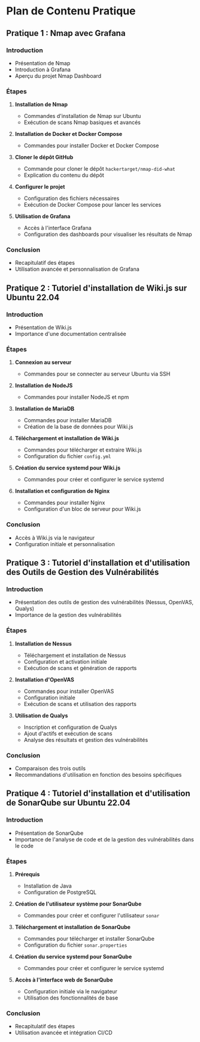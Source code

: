 # Plan de Contenu Pratique

## Pratique 1 : Nmap avec Grafana

### Introduction
- Présentation de Nmap
- Introduction à Grafana
- Aperçu du projet Nmap Dashboard

### Étapes

1. **Installation de Nmap**
   - Commandes d'installation de Nmap sur Ubuntu
   - Exécution de scans Nmap basiques et avancés

2. **Installation de Docker et Docker Compose**
   - Commandes pour installer Docker et Docker Compose

3. **Cloner le dépôt GitHub**
   - Commande pour cloner le dépôt `hackertarget/nmap-did-what`
   - Explication du contenu du dépôt

4. **Configurer le projet**
   - Configuration des fichiers nécessaires
   - Exécution de Docker Compose pour lancer les services

5. **Utilisation de Grafana**
   - Accès à l'interface Grafana
   - Configuration des dashboards pour visualiser les résultats de Nmap

### Conclusion
- Recapitulatif des étapes
- Utilisation avancée et personnalisation de Grafana

## Pratique 2 : Tutoriel d'installation de Wiki.js sur Ubuntu 22.04

### Introduction
- Présentation de Wiki.js
- Importance d'une documentation centralisée

### Étapes

1. **Connexion au serveur**
   - Commandes pour se connecter au serveur Ubuntu via SSH

2. **Installation de NodeJS**
   - Commandes pour installer NodeJS et npm

3. **Installation de MariaDB**
   - Commandes pour installer MariaDB
   - Création de la base de données pour Wiki.js

4. **Téléchargement et installation de Wiki.js**
   - Commandes pour télécharger et extraire Wiki.js
   - Configuration du fichier `config.yml`

5. **Création du service systemd pour Wiki.js**
   - Commandes pour créer et configurer le service systemd

6. **Installation et configuration de Nginx**
   - Commandes pour installer Nginx
   - Configuration d'un bloc de serveur pour Wiki.js

### Conclusion
- Accès à Wiki.js via le navigateur
- Configuration initiale et personnalisation

## Pratique 3 : Tutoriel d'installation et d'utilisation des Outils de Gestion des Vulnérabilités

### Introduction
- Présentation des outils de gestion des vulnérabilités (Nessus, OpenVAS, Qualys)
- Importance de la gestion des vulnérabilités

### Étapes

1. **Installation de Nessus**
   - Téléchargement et installation de Nessus
   - Configuration et activation initiale
   - Exécution de scans et génération de rapports

2. **Installation d'OpenVAS**
   - Commandes pour installer OpenVAS
   - Configuration initiale
   - Exécution de scans et utilisation des rapports

3. **Utilisation de Qualys**
   - Inscription et configuration de Qualys
   - Ajout d'actifs et exécution de scans
   - Analyse des résultats et gestion des vulnérabilités

### Conclusion
- Comparaison des trois outils
- Recommandations d'utilisation en fonction des besoins spécifiques

## Pratique 4 : Tutoriel d'installation et d'utilisation de SonarQube sur Ubuntu 22.04

### Introduction
- Présentation de SonarQube
- Importance de l'analyse de code et de la gestion des vulnérabilités dans le code

### Étapes

1. **Prérequis**
   - Installation de Java
   - Configuration de PostgreSQL

2. **Création de l'utilisateur système pour SonarQube**
   - Commandes pour créer et configurer l'utilisateur `sonar`

3. **Téléchargement et installation de SonarQube**
   - Commandes pour télécharger et installer SonarQube
   - Configuration du fichier `sonar.properties`

4. **Création du service systemd pour SonarQube**
   - Commandes pour créer et configurer le service systemd

5. **Accès à l'interface web de SonarQube**
   - Configuration initiale via le navigateur
   - Utilisation des fonctionnalités de base

### Conclusion
- Recapitulatif des étapes
- Utilisation avancée et intégration CI/CD
